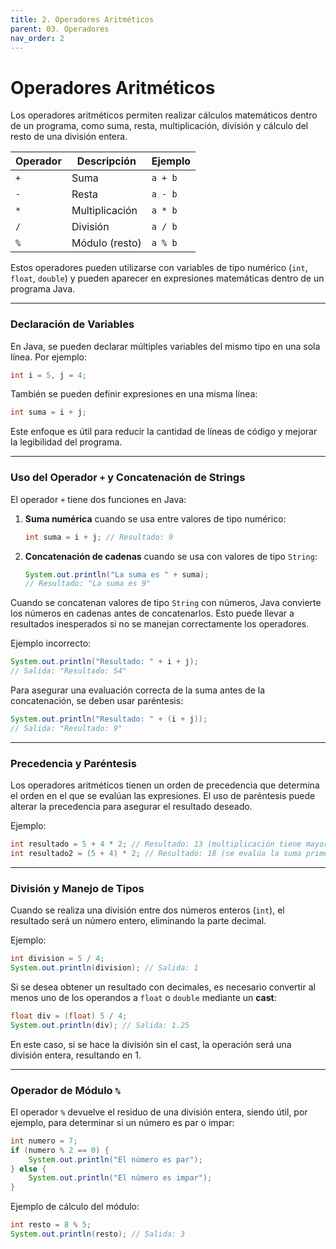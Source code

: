```yaml
---
title: 2. Operadores Aritméticos
parent: 03. Operadores
nav_order: 2
---
```


# Operadores Aritméticos

Los operadores aritméticos permiten realizar cálculos matemáticos dentro de un programa, como suma, resta, multiplicación, división y cálculo del resto de una división entera.

|Operador|Descripción|Ejemplo|
|---|---|---|
|`+`|Suma|`a + b`|
|`-`|Resta|`a - b`|
|`*`|Multiplicación|`a * b`|
|`/`|División|`a / b`|
|`%`|Módulo (resto)|`a % b`|

Estos operadores pueden utilizarse con variables de tipo numérico (`int`, `float`, `double`) y pueden aparecer en expresiones matemáticas dentro de un programa Java.

---
### Declaración de Variables

En Java, se pueden declarar múltiples variables del mismo tipo en una sola línea. Por ejemplo:

```java
int i = 5, j = 4;
```

También se pueden definir expresiones en una misma línea:

```java
int suma = i + j;
```

Este enfoque es útil para reducir la cantidad de líneas de código y mejorar la legibilidad del programa.

---
### Uso del Operador `+` y Concatenación de Strings
El operador `+` tiene dos funciones en Java:

1. **Suma numérica** cuando se usa entre valores de tipo numérico:

    ```java
    int suma = i + j; // Resultado: 9
    ```

2. **Concatenación de cadenas** cuando se usa con valores de tipo `String`:

    ```java
    System.out.println("La suma es " + suma);
    // Resultado: "La suma es 9"
    ```

Cuando se concatenan valores de tipo `String` con números, Java convierte los números en cadenas antes de concatenarlos. Esto puede llevar a resultados inesperados si no se manejan correctamente los operadores.

Ejemplo incorrecto:

```java
System.out.println("Resultado: " + i + j);
// Salida: "Resultado: 54"
```

Para asegurar una evaluación correcta de la suma antes de la concatenación, se deben usar paréntesis:

```java
System.out.println("Resultado: " + (i + j));
// Salida: "Resultado: 9"
```

---
### Precedencia y Paréntesis
Los operadores aritméticos tienen un orden de precedencia que determina el orden en el que se evalúan las expresiones. El uso de paréntesis puede alterar la precedencia para asegurar el resultado deseado.

Ejemplo:

```java
int resultado = 5 + 4 * 2; // Resultado: 13 (multiplicación tiene mayor precedencia)
int resultado2 = (5 + 4) * 2; // Resultado: 18 (se evalúa la suma primero)
```

---
### División y Manejo de Tipos
Cuando se realiza una división entre dos números enteros (`int`), el resultado será un número entero, eliminando la parte decimal.

Ejemplo:

```java
int division = 5 / 4;
System.out.println(division); // Salida: 1
```

Si se desea obtener un resultado con decimales, es necesario convertir al menos uno de los operandos a `float` o `double` mediante un **cast**:

```java
float div = (float) 5 / 4;
System.out.println(div); // Salida: 1.25
```

En este caso, si se hace la división sin el cast, la operación será una división entera, resultando en 1.

---
### Operador de Módulo `%`
El operador `%` devuelve el residuo de una división entera, siendo útil, por ejemplo, para determinar si un número es par o impar:

```java
int numero = 7;
if (numero % 2 == 0) {
    System.out.println("El número es par");
} else {
    System.out.println("El número es impar");
}
```

Ejemplo de cálculo del módulo:

```java
int resto = 8 % 5;
System.out.println(resto); // Salida: 3
```

